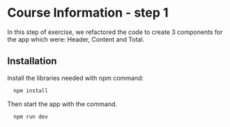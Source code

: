 # Course Information - step 1

In this step of exercise, we refactored the code to create 3 components for the app which were: Header, Content and Total.

## Installation

Install the libraries needed with npm command:
```bash
  npm install 
```
Then start the app with the command.
```bash
  npm run dev
```